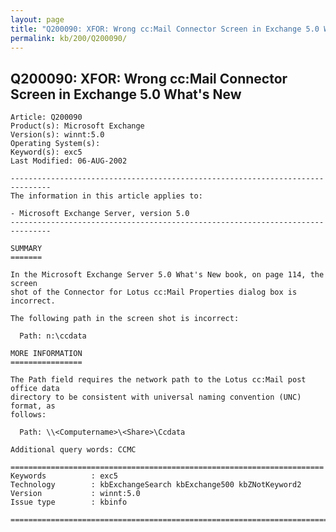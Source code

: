 ```yaml
---
layout: page
title: "Q200090: XFOR: Wrong cc:Mail Connector Screen in Exchange 5.0 What's New"
permalink: kb/200/Q200090/
---
```


## Q200090: XFOR: Wrong cc:Mail Connector Screen in Exchange 5.0 What's New

	Article: Q200090
	Product(s): Microsoft Exchange
	Version(s): winnt:5.0
	Operating System(s): 
	Keyword(s): exc5
	Last Modified: 06-AUG-2002
	
	-------------------------------------------------------------------------------
	The information in this article applies to:
	
	- Microsoft Exchange Server, version 5.0 
	-------------------------------------------------------------------------------
	
	SUMMARY
	=======
	
	In the Microsoft Exchange Server 5.0 What's New book, on page 114, the screen
	shot of the Connector for Lotus cc:Mail Properties dialog box is incorrect.
	
	The following path in the screen shot is incorrect:
	
	  Path: n:\ccdata
	
	MORE INFORMATION
	================
	
	The Path field requires the network path to the Lotus cc:Mail post office data
	directory to be consistent with universal naming convention (UNC) format, as
	follows:
	
	  Path: \\<Computername>\<Share>\Ccdata
	
	Additional query words: CCMC
	
	======================================================================
	Keywords          : exc5 
	Technology        : kbExchangeSearch kbExchange500 kbZNotKeyword2
	Version           : winnt:5.0
	Issue type        : kbinfo
	
	=============================================================================
	
